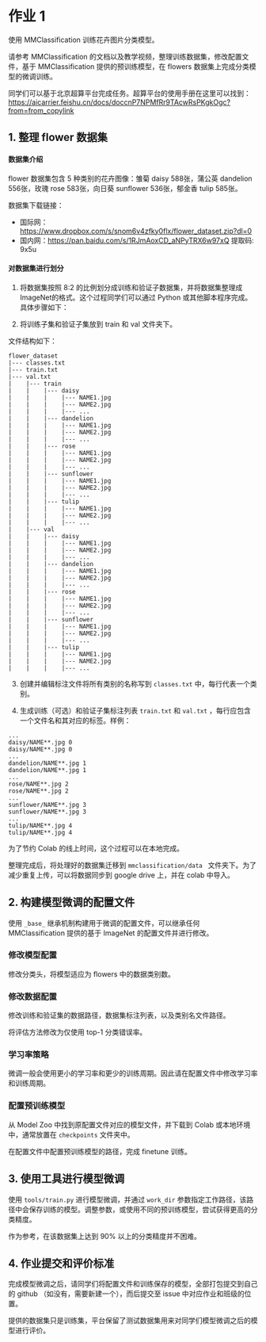 # 作业 1

使用 MMClassification 训练花卉图片分类模型。

请参考 MMClassification 的文档以及教学视频，整理训练数据集，修改配置文件，基于 MMClassification 提供的预训练模型，在 flowers 数据集上完成分类模型的微调训练。

同学们可以基于北京超算平台完成任务。超算平台的使用手册在这里可以找到：https://aicarrier.feishu.cn/docs/doccnP7NPMfRr9TAcwRsPKgkOgc?from=from_copylink

## 1. 整理 flower 数据集

#### 数据集介绍

flower 数据集包含 5 种类别的花卉图像：雏菊 daisy 588张，蒲公英 dandelion 556张，玫瑰 rose 583张，向日葵 sunflower 536张，郁金香 tulip 585张。

数据集下载链接：

- 国际网：https://www.dropbox.com/s/snom6v4zfky0flx/flower_dataset.zip?dl=0
- 国内网：https://pan.baidu.com/s/1RJmAoxCD_aNPyTRX6w97xQ 提取码: 9x5u

#### 对数据集进行划分

1. 将数据集按照 8:2 的比例划分成训练和验证子数据集，并将数据集整理成 ImageNet的格式。这个过程同学们可以通过 Python 或其他脚本程序完成。具体步骤如下：

2. 将训练子集和验证子集放到 train 和 val 文件夹下。

文件结构如下：

```
flower_dataset
|--- classes.txt
|--- train.txt
|--- val.txt
|    |--- train
|    |    |--- daisy
|    |    |    |--- NAME1.jpg
|    |    |    |--- NAME2.jpg
|    |    |    |--- ...
|    |    |--- dandelion
|    |    |    |--- NAME1.jpg
|    |    |    |--- NAME2.jpg
|    |    |    |--- ...
|    |    |--- rose
|    |    |    |--- NAME1.jpg
|    |    |    |--- NAME2.jpg
|    |    |    |--- ...
|    |    |--- sunflower
|    |    |    |--- NAME1.jpg
|    |    |    |--- NAME2.jpg
|    |    |    |--- ...
|    |    |--- tulip
|    |    |    |--- NAME1.jpg
|    |    |    |--- NAME2.jpg
|    |    |    |--- ...
|    |--- val
|    |    |--- daisy
|    |    |    |--- NAME1.jpg
|    |    |    |--- NAME2.jpg
|    |    |    |--- ...
|    |    |--- dandelion
|    |    |    |--- NAME1.jpg
|    |    |    |--- NAME2.jpg
|    |    |    |--- ...
|    |    |--- rose
|    |    |    |--- NAME1.jpg
|    |    |    |--- NAME2.jpg
|    |    |    |--- ...
|    |    |--- sunflower
|    |    |    |--- NAME1.jpg
|    |    |    |--- NAME2.jpg
|    |    |    |--- ...
|    |    |--- tulip
|    |    |    |--- NAME1.jpg
|    |    |    |--- NAME2.jpg
|    |    |    |--- ...
```

3. 创建并编辑标注文件将所有类别的名称写到 `classes.txt` 中，每行代表一个类别。

4. 生成训练（可选）和验证子集标注列表 `train.txt` 和  `val.txt` ，每行应包含一个文件名和其对应的标签。样例：

```
...
daisy/NAME**.jpg 0
daisy/NAME**.jpg 0
...
dandelion/NAME**.jpg 1
dandelion/NAME**.jpg 1
...
rose/NAME**.jpg 2
rose/NAME**.jpg 2
...
sunflower/NAME**.jpg 3
sunflower/NAME**.jpg 3
...
tulip/NAME**.jpg 4
tulip/NAME**.jpg 4
```

为了节约 Colab 的线上时间，这个过程可以在本地完成。

整理完成后，将处理好的数据集迁移到 `mmclassification/data ` 文件夹下。为了减少重复上传，可以将数据同步到 google drive 上，并在 colab 中导入。

## 2. 构建模型微调的配置文件

使用 `_base_` 继承机制构建用于微调的配置文件，可以继承任何 MMClassification 提供的基于 ImageNet 的配置文件并进行修改。

### 修改模型配置

修改分类头，将模型适应为 flowers 中的数据类别数。

### 修改数据配置

修改训练和验证集的数据路径，数据集标注列表，以及类别名文件路径。

将评估方法修改为仅使用 top-1 分类错误率。

### 学习率策略

微调一般会使用更小的学习率和更少的训练周期。因此请在配置文件中修改学习率和训练周期。

### 配置预训练模型

从 Model Zoo 中找到原配置文件对应的模型文件，并下载到 Colab 或本地环境中，通常放置在 `checkpoints` 文件夹中。

在配置文件中配置预训练模型的路径，完成 finetune 训练。


## 3. 使用工具进行模型微调

使用 `tools/train.py` 进行模型微调，并通过 `work_dir` 参数指定工作路径，该路径中会保存训练的模型。调整参数，或使用不同的预训练模型，尝试获得更高的分类精度。

作为参考，在该数据集上达到 90% 以上的分类精度并不困难。

## 4. 作业提交和评价标准

完成模型微调之后，请同学们将配置文件和训练保存的模型，全部打包提交到自己的 github （如没有，需要新建一个），而后提交至 issue 中对应作业和班级的位置。

提供的数据集只是训练集，平台保留了测试数据集用来对同学们模型微调之后的模型进行评价。
